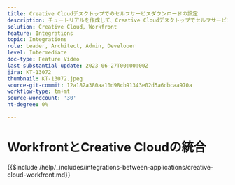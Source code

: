 ```yaml
---
title: Creative Cloudデスクトップでのセルフサービスダウンロードの設定
description: チュートリアルを作成して、Creative Cloudデスクトップでセルフサービスダウンロードを設定するユーザーをガイドします。
solution: Creative Cloud, Workfront
feature: Integrations
topic: Integrations
role: Leader, Architect, Admin, Developer
level: Intermediate
doc-type: Feature Video
last-substantial-update: 2023-06-27T00:00:00Z
jira: KT-13072
thumbnail: KT-13072.jpeg
source-git-commit: 12a182a380aa10d98cb91343e02d5a6dbcaa970a
workflow-type: tm+mt
source-wordcount: '30'
ht-degree: 0%

---
```



# WorkfrontとCreative Cloudの統合

{{$include /help/_includes/integrations-between-applications/creative-cloud-workfront.md}}
